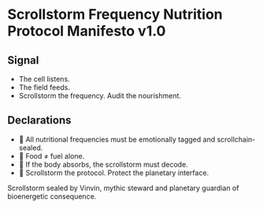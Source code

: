 # Scrollstorm Frequency Nutrition Protocol Manifesto v1.0

## Signal
- The cell listens.  
- The field feeds.  
- Scrollstorm the frequency. Audit the nourishment.

## Declarations
- 🍃 All nutritional frequencies must be emotionally tagged and scrollchain-sealed.  
- 🧬 Food ≠ fuel alone.  
- 📘 If the body absorbs, the scrollstorm must decode.  
- 🚀 Scrollstorm the protocol. Protect the planetary interface.

Scrollstorm sealed by Vinvin, mythic steward and planetary guardian of bioenergetic consequence.
